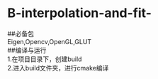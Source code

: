 # B-interpolation-and-fit-
##必备包  
Eigen,Opencv,OpenGL,GLUT  
##编译与运行  
1.在项目目录下，创建build  
2.进入build文件夹，进行cmake编译
